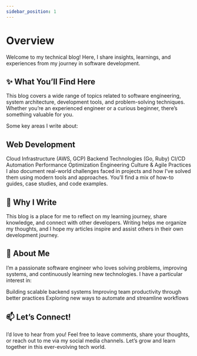 ```yaml
---
sidebar_position: 1
---
```


# Overview

Welcome to my technical blog!
Here, I share insights, learnings, and experiences from my journey in software development.

## ✨ What You’ll Find Here
This blog covers a wide range of topics related to software engineering, system architecture, development tools, and problem-solving techniques. Whether you’re an experienced engineer or a curious beginner, there’s something valuable for you.

Some key areas I write about:

## Web Development
Cloud Infrastructure (AWS, GCP)
Backend Technologies (Go, Ruby)
CI/CD Automation
Performance Optimization
Engineering Culture & Agile Practices
I also document real-world challenges faced in projects and how I’ve solved them using modern tools and approaches. You’ll find a mix of how-to guides, case studies, and code examples.

## 🌱 Why I Write
This blog is a place for me to reflect on my learning journey, share knowledge, and connect with other developers. Writing helps me organize my thoughts, and I hope my articles inspire and assist others in their own development journey.

## 🚀 About Me
I’m a passionate software engineer who loves solving problems, improving systems, and continuously learning new technologies. I have a particular interest in:

Building scalable backend systems
Improving team productivity through better practices
Exploring new ways to automate and streamline workflows
## 📫 Let’s Connect!
I’d love to hear from you!
Feel free to leave comments, share your thoughts, or reach out to me via my social media channels. Let’s grow and learn together in this ever-evolving tech world.


